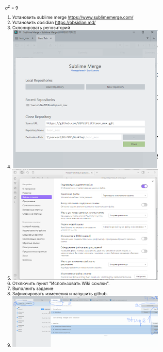 $a^2=9$
1. Установить sublime merge https://www.sublimemerge.com/
2. Установить obsidian https://obsidian.md/
3. Склонировать репозиторий 
4. ![](Pasted%20image%2020240404120056.png)
5. ![](Pasted%20image%2020240404120157.png)
6. Отключить пункт "Использовать Wiki ссылки".
7. Выполнить задание 
8. Зафиксировать изменения и запушить github.
9. ![](Pasted%20image%2020240404121257.png)